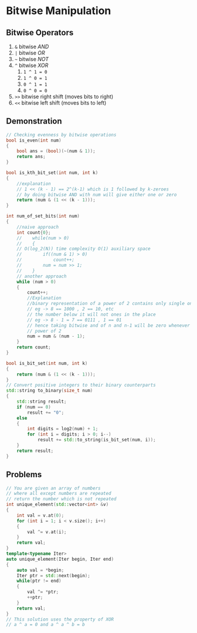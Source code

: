 # Bitwise Manipulation

## Bitwise Operators

1. `&` bitwise _AND_
2. `|` bitwise _OR_
3. `~` bitwise _NOT_
4. `^` bitwise _XOR_
   1. `1 ^ 1 = 0`
   2. `1 ^ 0 = 1`
   3. `0 ^ 1 = 1`
   4. `0 ^ 0 = 0`
5. `>>` bitwise right shift (moves bits to right)
6. `<<` bitwise left shift (moves bits to left)

## Demonstration

```c++
// Checking evenness by bitwise operations
bool is_even(int num)
{
	bool ans = (bool)(~(num & 1));
	return ans;
}

bool is_kth_bit_set(int num, int k)
{
	//explanation
	// 1 << (k - 1) == 2^(k-1) which is 1 followed by k-zeroes
	// by doing bitwise AND with num will give either one or zero
	return (num & (1 << (k - 1)));
}

int num_of_set_bits(int num)
{
	//naive approach
	int count{0};
	//    while(num > 0)
	//    {
	// O(log_2(N)) time complexity O(1) auxiliary space
	//        if((num & 1) > 0)
	//            count++;
	//        num = num >> 1;
	//    }
	// another approach
	while (num > 0)
	{
		count++;
		//Explanation
		//binary representation of a power of 2 contains only single one
		// eg -> 8 == 1000 , 2 == 10, etc
		// the number below it will not ones in the place
		// eg -> 8 - 1 = 7 == 0111 , 1 == 01
		// hence taking bitwise and of n and n-1 will be zero whenever n is a
		// power of 2
		num = num & (num - 1);
	}
	return count;
}

bool is_bit_set(int num, int k)
{
	return (num & (1 << (k - 1)));
}
// Convert positive integers to their binary counterparts
std::string to_binary(size_t num)
{
	std::string result;
	if (num == 0)
		result += "0";
	else
	{
		int digits = log2(num) + 1;
		for (int i = digits; i > 0; i--)
			result += std::to_string(is_bit_set(num, i));
	}
	return result;
}

```

## Problems

```c++
// You are given an array of numbers
// where all except numbers are repeated
// return the number which is not repeated
int unique_element(std::vector<int> &v)
{
	int val = v.at(0);
	for (int i = 1; i < v.size(); i++)
	{
		val ^= v.at(i);
	}
	return val;
}
template<typename Iter>
auto unique_element(Iter begin, Iter end)
{
	auto val = *begin;
	Iter ptr = std::next(begin);
	while(ptr != end)
	{
		val ^= *ptr;
		++ptr;
	}
	return val;
}
// This solution uses the property of XOR
// a ^ a = 0 and a ^ a ^ b = b
```
